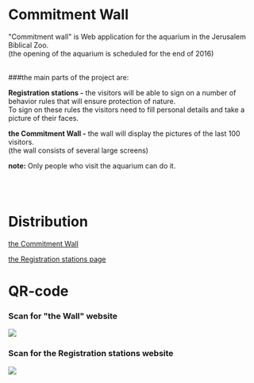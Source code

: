 # Commitment Wall

"Commitment wall" is Web application for the aquarium in the Jerusalem Biblical Zoo. <br/>
(the opening of the aquarium is scheduled for the end of 2016)
<br/><br/>

###the main parts of the project are:

<b>Registration stations -</b> the visitors will be able to sign on a number of behavior rules that will ensure protection of nature.
<br/>To sign on these rules the visitors need to fill personal details and take a picture of their faces.

<b>the Commitment Wall -</b> the wall will display the pictures of the last 100 visitors.
<br/>(the wall consists of several large screens)

<b>note:</b> Only people who visit the aquarium can do it.


<br/><br/>
# Distribution

[the Commitment Wall](http://matan.coolpage.biz/templates/theWall.html)

[the Registration stations page](http://matan.coolpage.biz/templates)


# QR-code

### Scan for "the Wall" website 
![](https://cloud.githubusercontent.com/assets/11423686/12530000/f16cc70a-c1d6-11e5-99bd-81ea64cb65b1.png)

### Scan for the Registration stations website 
![](https://cloud.githubusercontent.com/assets/11423686/12530017/eaf58596-c1d7-11e5-9d21-75ab743b0f07.png)
